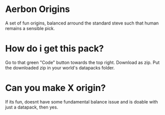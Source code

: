 # Aerbon Origins
A set of fun origins, balanced arround the standard steve such that human remains a sensible pick.

# How do i get this pack?
Go to that green "Code" button towards the top right.
Download as zip.
Put the downloaded zip in your world's datapacks folder.

# Can you make X origin?
If its fun, doesnt have some fundamental balance issue and is doable with just a datapack, then yes.
